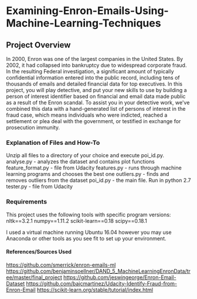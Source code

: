 # Examining-Enron-Emails-Using-Machine-Learning-Techniques

## Project Overview
In 2000, Enron was one of the largest companies in the United States. By 2002, it had collapsed into bankruptcy due to widespread corporate fraud. In the resulting Federal investigation, a significant amount of typically confidential information entered into the public record, including tens of thousands of emails and detailed financial data for top executives. In this project, you will play detective, and put your new skills to use by building a person of interest identifier based on financial and email data made public as a result of the Enron scandal. To assist you in your detective work, we've combined this data with a hand-generated list of persons of interest in the fraud case, which means individuals who were indicted, reached a settlement or plea deal with the government, or testified in exchange for prosecution immunity.

### Explanation of Files and How-To

Unzip all files to a directory of your choice and execute poi_id.py.
analyse.py - analyzes the dataset and contains plot functions
feature_format.py - file from Udacity 
features.py - runs through machine learning programs and chooses the best one
outliers.py - finds and removes outliers from the dataset
poi_id.py - the main file. Run in python 2.7
tester.py - file from Udacity


### Requirements
This project uses the following tools with specific program versions:
nltk==3.2.1 numpy==1.11.2 scikit-learn==0.18 scipy==0.18.1

I used a virtual machine running Ubuntu 16.04 however you may use Anaconda or other tools as you see fit to set up your environment.

#### References/Sources Used
https://github.com/smerrick/enron-emails-ml
https://github.com/benjaminsoellner/DAND_5_MachineLearningEnronData/tree/master/final_project
https://github.com/jeswingeorge/Enron-Email-Dataset
https://github.com/bajcmartinez/Udacity-Identify-Fraud-from-Enron-Email
https://scikit-learn.org/stable/tutorial/index.html

